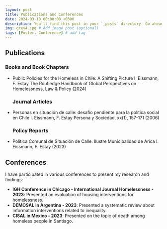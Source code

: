 ```yaml
---
layout: post
title: Publications and Conferences
date: 2024-03-10 00:00:00 +0300
description: You’ll find this post in your `_posts` directory. Go ahead and edit it and re-build the site to see your changes. # Add post description (optional)
img: grey4.jpg # Add image post (optional)
tags: [Poster, Conference] # add tag
---
```


## Publications

  ### Books and Book Chapters
- Public Policies for the Homeless in Chile: A Shifting Picture
I. Eissmann, F. Estay
The Routledge Handbook of Global Perspectives on Homelessness, Law & Policy (2024)

  ### Journal Articles
- Personas en situación de calle: desafío pendiente para la política social en Chile
I. Eissmann, F. Estay
Persona y Sociedad, xx(1), 157-171 (2006)

  ### Policy Reports
- Política Comunal de Situación de Calle. Ilustre Municipalidad de Arica
I. Eissmann, F. Estay (2023)


## Conferences

I have participated in various conferences to present my research and findings:

- **IGH Conference in Chicago - International Journal Homelessness - 2023**: Presented an evaluation of housing interventions for homelessness.
- **DEMOSAL in Argentina - 2023**: Presented a systematic review about information interventions related to inequality.
- **CISAL in Mexico - 2023**: Presented on the topic of death among homeless people in Santiago.
